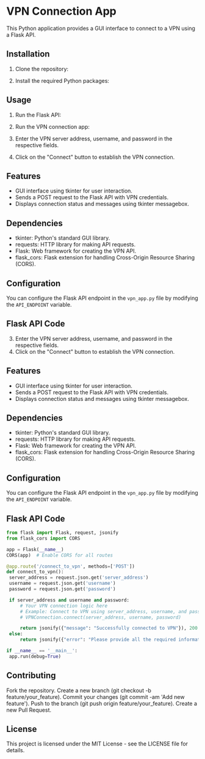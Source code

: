 # VPN Connection App

This Python application provides a GUI interface to connect to a VPN using a Flask API.

## Installation

1. Clone the repository:



2. Install the required Python packages:


## Usage

1. Run the Flask API:


2. Run the VPN connection app:


3. Enter the VPN server address, username, and password in the respective fields.
4. Click on the "Connect" button to establish the VPN connection.

## Features

- GUI interface using tkinter for user interaction.
- Sends a POST request to the Flask API with VPN credentials.
- Displays connection status and messages using tkinter messagebox.

## Dependencies

- tkinter: Python's standard GUI library.
- requests: HTTP library for making API requests.
- Flask: Web framework for creating the VPN API.
- flask_cors: Flask extension for handling Cross-Origin Resource Sharing (CORS).

## Configuration

You can configure the Flask API endpoint in the `vpn_app.py` file by modifying the `API_ENDPOINT` variable.

## Flask API Code

3. Enter the VPN server address, username, and password in the respective fields.
4. Click on the "Connect" button to establish the VPN connection.

## Features

- GUI interface using tkinter for user interaction.
- Sends a POST request to the Flask API with VPN credentials.
- Displays connection status and messages using tkinter messagebox.

## Dependencies

- tkinter: Python's standard GUI library.
- requests: HTTP library for making API requests.
- Flask: Web framework for creating the VPN API.
- flask_cors: Flask extension for handling Cross-Origin Resource Sharing (CORS).

## Configuration

You can configure the Flask API endpoint in the `vpn_app.py` file by modifying the `API_ENDPOINT` variable.

## Flask API Code

```python
from flask import Flask, request, jsonify
from flask_cors import CORS

app = Flask(__name__)
CORS(app)  # Enable CORS for all routes

@app.route('/connect_to_vpn', methods=['POST'])
def connect_to_vpn():
 server_address = request.json.get('server_address')
 username = request.json.get('username')
 password = request.json.get('password')

 if server_address and username and password:
     # Your VPN connection logic here
     # Example: Connect to VPN using server_address, username, and password
     # VPNConnection.connect(server_address, username, password)

     return jsonify({"message": "Successfully connected to VPN"}), 200
 else:
     return jsonify({"error": "Please provide all the required information"}), 400

if __name__ == '__main__':
 app.run(debug=True)


```


## Contributing

Fork the repository.
Create a new branch (git checkout -b feature/your_feature).
Commit your changes (git commit -am 'Add new feature').
Push to the branch (git push origin feature/your_feature).
Create a new Pull Request.
## License

This project is licensed under the MIT License - see the LICENSE file for details.




